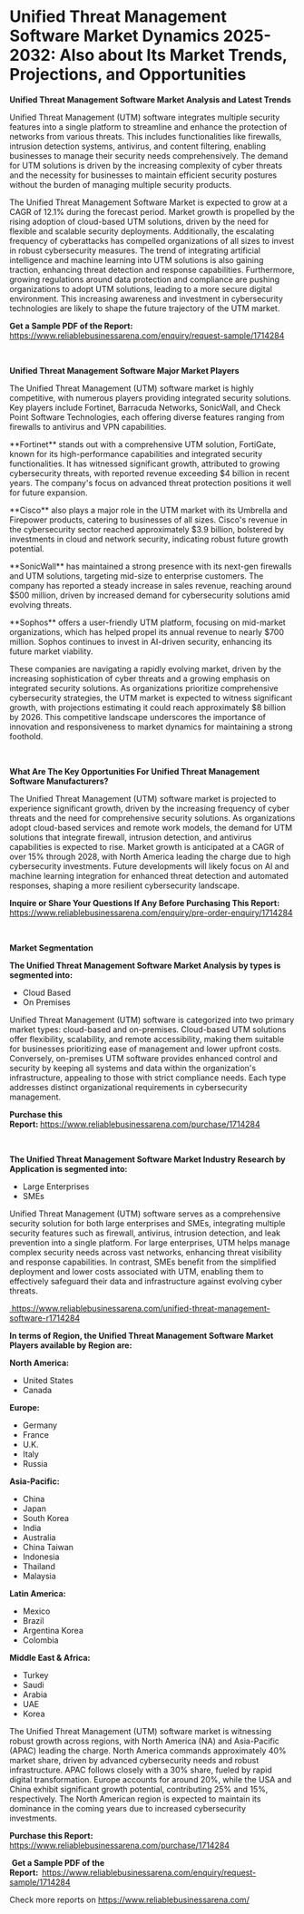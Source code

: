 <p><h1>Unified Threat Management Software Market Dynamics 2025-2032: Also about Its Market Trends, Projections, and Opportunities</h1></p><p><strong>Unified Threat Management Software Market Analysis and Latest Trends</strong></p>
<p><p>Unified Threat Management (UTM) software integrates multiple security features into a single platform to streamline and enhance the protection of networks from various threats. This includes functionalities like firewalls, intrusion detection systems, antivirus, and content filtering, enabling businesses to manage their security needs comprehensively. The demand for UTM solutions is driven by the increasing complexity of cyber threats and the necessity for businesses to maintain efficient security postures without the burden of managing multiple security products.</p><p>The Unified Threat Management Software Market is expected to grow at a CAGR of 12.1% during the forecast period. Market growth is propelled by the rising adoption of cloud-based UTM solutions, driven by the need for flexible and scalable security deployments. Additionally, the escalating frequency of cyberattacks has compelled organizations of all sizes to invest in robust cybersecurity measures. The trend of integrating artificial intelligence and machine learning into UTM solutions is also gaining traction, enhancing threat detection and response capabilities. Furthermore, growing regulations around data protection and compliance are pushing organizations to adopt UTM solutions, leading to a more secure digital environment. This increasing awareness and investment in cybersecurity technologies are likely to shape the future trajectory of the UTM market.</p></p>
<p><strong>Get a Sample PDF of the Report:&nbsp;</strong> <a href="https://www.reliablebusinessarena.com/enquiry/request-sample/1714284?utm_campaign=3017&utm_medium=2&utm_source=Github&utm_content=ia&utm_term=28032025&utm_id=unified-threat-management-software">https://www.reliablebusinessarena.com/enquiry/request-sample/1714284</a></p>
<p>&nbsp;</p>
<p><strong>Unified Threat Management Software Major Market Players</strong></p>
<p><p>The Unified Threat Management (UTM) software market is highly competitive, with numerous players providing integrated security solutions. Key players include Fortinet, Barracuda Networks, SonicWall, and Check Point Software Technologies, each offering diverse features ranging from firewalls to antivirus and VPN capabilities.</p><p>**Fortinet** stands out with a comprehensive UTM solution, FortiGate, known for its high-performance capabilities and integrated security functionalities. It has witnessed significant growth, attributed to growing cybersecurity threats, with reported revenue exceeding $4 billion in recent years. The company's focus on advanced threat protection positions it well for future expansion.</p><p>**Cisco** also plays a major role in the UTM market with its Umbrella and Firepower products, catering to businesses of all sizes. Cisco's revenue in the cybersecurity sector reached approximately $3.9 billion, bolstered by investments in cloud and network security, indicating robust future growth potential.</p><p>**SonicWall** has maintained a strong presence with its next-gen firewalls and UTM solutions, targeting mid-size to enterprise customers. The company has reported a steady increase in sales revenue, reaching around $500 million, driven by increased demand for cybersecurity solutions amid evolving threats.</p><p>**Sophos** offers a user-friendly UTM platform, focusing on mid-market organizations, which has helped propel its annual revenue to nearly $700 million. Sophos continues to invest in AI-driven security, enhancing its future market viability.</p><p>These companies are navigating a rapidly evolving market, driven by the increasing sophistication of cyber threats and a growing emphasis on integrated security solutions. As organizations prioritize comprehensive cybersecurity strategies, the UTM market is expected to witness significant growth, with projections estimating it could reach approximately $8 billion by 2026. This competitive landscape underscores the importance of innovation and responsiveness to market dynamics for maintaining a strong foothold.</p></p>
<p>&nbsp;</p>
<p><strong>What Are The Key Opportunities For Unified Threat Management Software Manufacturers?</strong></p>
<p><p>The Unified Threat Management (UTM) software market is projected to experience significant growth, driven by the increasing frequency of cyber threats and the need for comprehensive security solutions. As organizations adopt cloud-based services and remote work models, the demand for UTM solutions that integrate firewall, intrusion detection, and antivirus capabilities is expected to rise. Market growth is anticipated at a CAGR of over 15% through 2028, with North America leading the charge due to high cybersecurity investments. Future developments will likely focus on AI and machine learning integration for enhanced threat detection and automated responses, shaping a more resilient cybersecurity landscape.</p></p>
<p><strong>Inquire or Share Your Questions If Any Before Purchasing This Report:</strong> <a href="https://www.reliablebusinessarena.com/enquiry/pre-order-enquiry/1714284?utm_campaign=3017&utm_medium=2&utm_source=Github&utm_content=ia&utm_term=28032025&utm_id=unified-threat-management-software">https://www.reliablebusinessarena.com/enquiry/pre-order-enquiry/1714284</a></p>
<p>&nbsp;</p>
<p><strong>Market Segmentation</strong></p>
<p><strong>The Unified Threat Management Software Market Analysis by types is segmented into:</strong></p>
<p><ul><li>Cloud Based</li><li>On Premises</li></ul></p>
<p><p>Unified Threat Management (UTM) software is categorized into two primary market types: cloud-based and on-premises. Cloud-based UTM solutions offer flexibility, scalability, and remote accessibility, making them suitable for businesses prioritizing ease of management and lower upfront costs. Conversely, on-premises UTM software provides enhanced control and security by keeping all systems and data within the organization's infrastructure, appealing to those with strict compliance needs. Each type addresses distinct organizational requirements in cybersecurity management.</p></p>
<p><strong>Purchase this Report:&nbsp;</strong><a href="https://www.reliablebusinessarena.com/purchase/1714284?utm_campaign=3017&utm_medium=2&utm_source=Github&utm_content=ia&utm_term=28032025&utm_id=unified-threat-management-software">https://www.reliablebusinessarena.com/purchase/1714284</a></p>
<p>&nbsp;</p>
<p><strong>The Unified Threat Management Software Market Industry Research by Application is segmented into:</strong></p>
<p><ul><li>Large Enterprises</li><li>SMEs</li></ul></p>
<p><p>Unified Threat Management (UTM) software serves as a comprehensive security solution for both large enterprises and SMEs, integrating multiple security features such as firewall, antivirus, intrusion detection, and leak prevention into a single platform. For large enterprises, UTM helps manage complex security needs across vast networks, enhancing threat visibility and response capabilities. In contrast, SMEs benefit from the simplified deployment and lower costs associated with UTM, enabling them to effectively safeguard their data and infrastructure against evolving cyber threats.</p></p>
<p><a href="https://www.reliablebusinessarena.com/unified-threat-management-software-r1714284?utm_campaign=3017&utm_medium=2&utm_source=Github&utm_content=ia&utm_term=28032025&utm_id=unified-threat-management-software">&nbsp;https://www.reliablebusinessarena.com/unified-threat-management-software-r1714284</a></p>
<p><strong>In terms of Region, the Unified Threat Management Software Market Players available by Region are:</strong></p>
<p>
    <p> <strong> North America: </strong>
        <ul>
            <li>United States</li>
            <li>Canada</li>
        </ul>
        </p> 
    <p> <strong> Europe: </strong>
        <ul>
            <li>Germany</li>
            <li>France</li>
            <li>U.K.</li>
            <li>Italy</li>
            <li>Russia</li>
        </ul>
        </p> 
    <p> <strong> Asia-Pacific: </strong>
        <ul>
            <li>China</li>
            <li>Japan</li>
            <li>South Korea</li>
            <li>India</li>
            <li>Australia</li>
            <li>China Taiwan</li>
            <li>Indonesia</li>
            <li>Thailand</li>
            <li>Malaysia</li>
        </ul>
        </p> 
    <p> <strong> Latin America: </strong>
        <ul>
            <li>Mexico</li>
            <li>Brazil</li>
            <li>Argentina Korea</li>
            <li>Colombia</li>
        </ul>
        </p> 
    <p> <strong> Middle East & Africa: </strong>
        <ul>
            <li>Turkey</li>
            <li>Saudi</li>
            <li>Arabia</li>
            <li>UAE</li>
            <li>Korea</li>
        </ul>
    </p>
    </p>
<p><p>The Unified Threat Management (UTM) software market is witnessing robust growth across regions, with North America (NA) and Asia-Pacific (APAC) leading the charge. North America commands approximately 40% market share, driven by advanced cybersecurity needs and robust infrastructure. APAC follows closely with a 30% share, fueled by rapid digital transformation. Europe accounts for around 20%, while the USA and China exhibit significant growth potential, contributing 25% and 15%, respectively. The North American region is expected to maintain its dominance in the coming years due to increased cybersecurity investments.</p></p>
<p><strong>Purchase this Report: </strong><a href="https://www.reliablebusinessarena.com/purchase/1714284?utm_campaign=3017&utm_medium=2&utm_source=Github&utm_content=ia&utm_term=28032025&utm_id=unified-threat-management-software">https://www.reliablebusinessarena.com/purchase/1714284</a></p>
<p>&nbsp;<strong>Get a Sample PDF of the Report:&nbsp;&nbsp;</strong><a href="https://www.reliablebusinessarena.com/enquiry/request-sample/1714284?utm_campaign=3017&utm_medium=2&utm_source=Github&utm_content=ia&utm_term=28032025&utm_id=unified-threat-management-software">https://www.reliablebusinessarena.com/enquiry/request-sample/1714284</a></p>
<p><strong></strong></p>
<p>Check more reports on <a href="https://www.reliablebusinessarena.com/?utm_campaign=3017&utm_medium=2&utm_source=Github&utm_content=ia&utm_term=28032025&utm_id=unified-threat-management-software">https://www.reliablebusinessarena.com/</a></p>